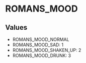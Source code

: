 # ROMANS_MOOD

## Values
* ROMANS_MOOD_NORMAL
* ROMANS_MOOD_SAD: 1
* ROMANS_MOOD_SHAKEN_UP: 2
* ROMANS_MOOD_DRUNK: 3